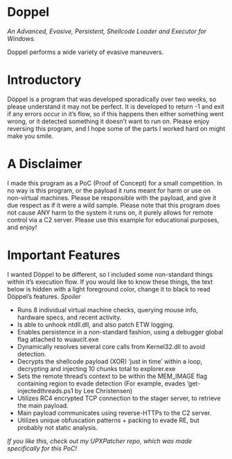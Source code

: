 # Doppel
*An Advanced, Evasive, Persistent, Shellcode Loader and Executor for Windows.*

Doppel performs a wide variety of evasive maneuvers.


# Introductory

Döppel is a program that was developed sporadically over two weeks, so please understand it may not be perfect. It is developed to return -1 and exit if any errors occur in it’s flow, so if this happens then either something went wrong, or it detected something it doesn’t want to run on. Please enjoy reversing this program, and I hope some of the parts I worked hard on might make you smile.

# A Disclaimer

I made this program as a PoC (Proof of Concept) for a small competition. In no way is this program, or the payload it runs meant for harm or use on non-virtual machines. Please be responsible with the payload, and give it due respect as if it were a wild sample. Please note that this program does not cause ANY harm to the system it runs on, it purely allows for remote control via a C2 server. Please use this example for educational purposes, and enjoy!

# Important Features

I wanted Döppel to be different, so I included some non-standard things within it’s execution flow. If you would like to know these things, the text below is hidden with a light foreground color, change it to black to read Döppel’s features. *Spoiler*

- Runs 8 individual virtual machine checks, querying mouse info, hardware specs, and recent activity.
- Is able to unhook ntdll.dll, and also patch ETW logging.
- Enables persistence in a non-standard fashion, using a debugger global flag attached to wuauclt.exe
- Dynamically resolves several core calls from Kernel32.dll to avoid detection.
- Decrypts the shellcode payload (XOR) ‘just in time’ within a loop, decrypting and injecting 10 chunks total to explorer.exe
- Sets the remote thread’s context to be within the MEM_IMAGE flag containing region to evade detection (For example, evades ‘get-injectedthreads.ps1 by Lee Christensen)
- Utilizes RC4 encrypted TCP connection to the stager server, to retrieve the main payload.
- Main payload communicates using reverse-HTTPs to the C2 server.
- Utilizes unique obfuscation patterns + packing to evade  RE, but probably not static analysis.

*If you like this, check out my UPXPatcher repo, which was made specifically for this PoC!*
